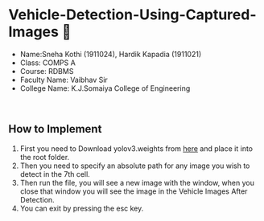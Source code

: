 # Vehicle-Detection-Using-Captured-Images :red_car:
* Name:Sneha Kothi (1911024), Hardik Kapadia (1911021)
* Class: COMPS A
* Course: RDBMS
* Faculty Name: Vaibhav Sir
* College Name: K.J.Somaiya College of Engineering


<br />

## How to Implement

1. First you need to Download yolov3.weights from [here](https://pjreddie.com/media/files/yolov3.weights) and place it into the root folder.
2. Then you need to specify an absolute path for any image you wish to detect in the 7th cell.
3. Then run the file, you will see a new image with the window, when you close that window you will see the image in the Vehicle Images After Detection.
4. You can exit by pressing the esc key.
